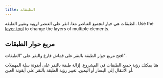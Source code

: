 ```yaml
---
title: الطبقات
---
```


الطبقات هي خيار لتجميع العناصر معا. انقر على العنصر لرؤية وتغيير الطبقة. Use the [layer tool](tools/layer.md) to change the layers of multiple elements.

## مربع حوار الطبقات

افتح مربع حوار الطبقة بالنقر على قماش فارغ والنقر على "الطبقات".

هنا يمكنك رؤية جميع الطبقات في المشروع.
إزالة طبقة بالنقر على أيقونة سلة المهملات أو الانتقال إلى اليسار أو اليمين.
تغيير رؤية الطبقة بالنقر على أيقونة العين.
